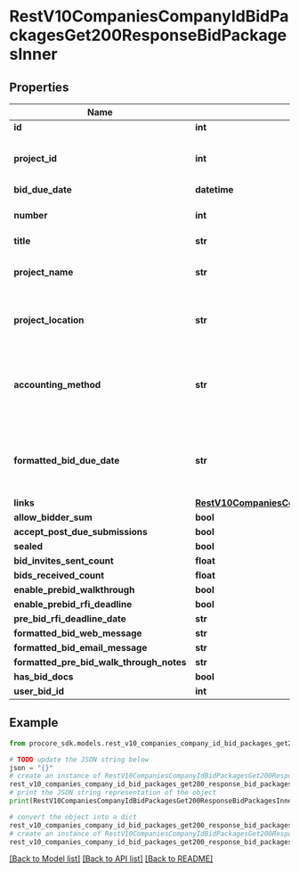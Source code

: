 # RestV10CompaniesCompanyIdBidPackagesGet200ResponseBidPackagesInner


## Properties

Name | Type | Description | Notes
------------ | ------------- | ------------- | -------------
**id** | **int** | ID | [optional] 
**project_id** | **int** | Unique identifier for the project. | [optional] 
**bid_due_date** | **datetime** | Due date | [optional] 
**number** | **int** | Bid Package Number | [optional] 
**title** | **str** | Title | [optional] 
**project_name** | **str** | Name of bid package project | [optional] 
**project_location** | **str** | Address of bid package project | [optional] 
**accounting_method** | **str** | Bid package accounting method, either &#39;amount&#39; or &#39;unit&#39; | [optional] 
**formatted_bid_due_date** | **str** | This is the date at which bids are due for this bid package | [optional] 
**links** | [**RestV10CompaniesCompanyIdBidPackagesGet200ResponseBidPackagesInnerLinks**](RestV10CompaniesCompanyIdBidPackagesGet200ResponseBidPackagesInnerLinks.md) |  | [optional] 
**allow_bidder_sum** | **bool** | TODO | [optional] 
**accept_post_due_submissions** | **bool** |  | [optional] 
**sealed** | **bool** |  | [optional] 
**bid_invites_sent_count** | **float** |  | [optional] 
**bids_received_count** | **float** |  | [optional] 
**enable_prebid_walkthrough** | **bool** |  | [optional] 
**enable_prebid_rfi_deadline** | **bool** |  | [optional] 
**pre_bid_rfi_deadline_date** | **str** |  | [optional] 
**formatted_bid_web_message** | **str** |  | [optional] 
**formatted_bid_email_message** | **str** |  | [optional] 
**formatted_pre_bid_walk_through_notes** | **str** |  | [optional] 
**has_bid_docs** | **bool** |  | [optional] 
**user_bid_id** | **int** |  | [optional] 

## Example

```python
from procore_sdk.models.rest_v10_companies_company_id_bid_packages_get200_response_bid_packages_inner import RestV10CompaniesCompanyIdBidPackagesGet200ResponseBidPackagesInner

# TODO update the JSON string below
json = "{}"
# create an instance of RestV10CompaniesCompanyIdBidPackagesGet200ResponseBidPackagesInner from a JSON string
rest_v10_companies_company_id_bid_packages_get200_response_bid_packages_inner_instance = RestV10CompaniesCompanyIdBidPackagesGet200ResponseBidPackagesInner.from_json(json)
# print the JSON string representation of the object
print(RestV10CompaniesCompanyIdBidPackagesGet200ResponseBidPackagesInner.to_json())

# convert the object into a dict
rest_v10_companies_company_id_bid_packages_get200_response_bid_packages_inner_dict = rest_v10_companies_company_id_bid_packages_get200_response_bid_packages_inner_instance.to_dict()
# create an instance of RestV10CompaniesCompanyIdBidPackagesGet200ResponseBidPackagesInner from a dict
rest_v10_companies_company_id_bid_packages_get200_response_bid_packages_inner_from_dict = RestV10CompaniesCompanyIdBidPackagesGet200ResponseBidPackagesInner.from_dict(rest_v10_companies_company_id_bid_packages_get200_response_bid_packages_inner_dict)
```
[[Back to Model list]](../README.md#documentation-for-models) [[Back to API list]](../README.md#documentation-for-api-endpoints) [[Back to README]](../README.md)


